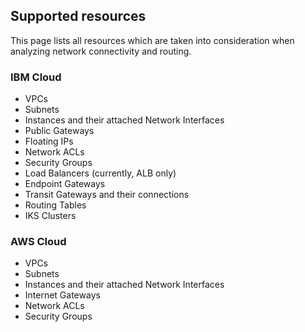 ## Supported resources
This page lists all resources which are taken into consideration when analyzing network connectivity and routing.

### IBM Cloud

* VPCs
* Subnets
* Instances and their attached Network Interfaces
* Public Gateways
* Floating IPs
* Network ACLs
* Security Groups
* Load Balancers (currently, ALB only)
* Endpoint Gateways
* Transit Gateways and their connections
* Routing Tables
* IKS Clusters

### AWS Cloud
* VPCs
* Subnets
* Instances and their attached Network Interfaces
* Internet Gateways
* Network ACLs
* Security Groups